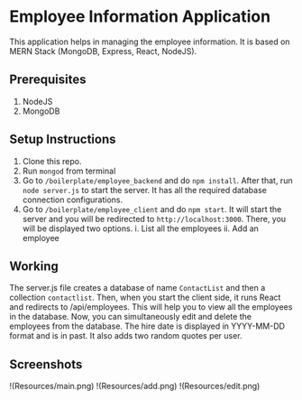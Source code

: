 # Employee Information Application

This application helps in managing the employee information. It is based on MERN Stack (MongoDB, Express, React, NodeJS). 

## Prerequisites
1. NodeJS
2. MongoDB

## Setup Instructions
1. Clone this repo.
2. Run `mongod` from terminal
3. Go to `/boilerplate/employee_backend` and do `npm install`. After that, run `node server.js` to start the server. It has all the required database connection configurations.
4. Go to `/boilerplate/employee_client` and do `npm start`. It will start the server and you will be redirected to `http://localhost:3000`. There, you will be displayed two options.
    i. List all the employees
    ii. Add an employee

## Working
The server.js file creates a database of name `ContactList` and then a collection `contactlist`. Then, when you start the client side, it runs React and redirects to /api/employees. This will help you to view all the employees in the database. Now, you can simultaneously edit and delete the employees from the database.
The hire date is displayed in YYYY-MM-DD format and is in past. It also adds two random quotes per user.

## Screenshots
!(Resources/main.png)
!(Resources/add.png)
!(Resources/edit.png)